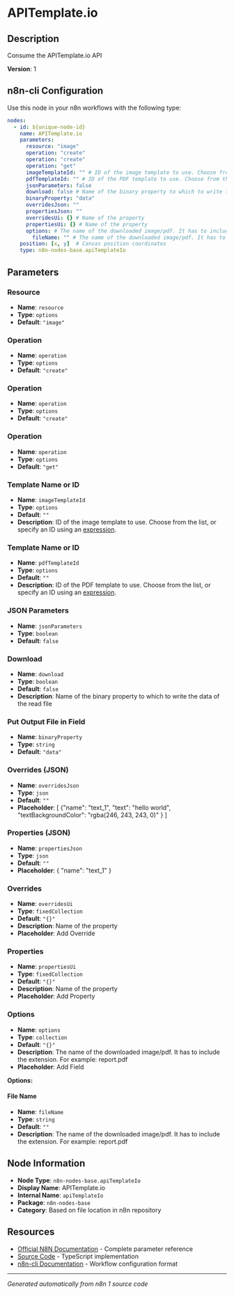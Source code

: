 # APITemplate.io

## Description

Consume the APITemplate.io API

**Version**: 1

## n8n-cli Configuration

Use this node in your n8n workflows with the following type:

```yaml
nodes:
  - id: ${unique-node-id}
    name: APITemplate.io
    parameters:
      resource: "image"
      operation: "create"
      operation: "create"
      operation: "get"
      imageTemplateId: "" # ID of the image template to use. Choose from the list, or specify an ID using an <a href="https://docs.n8n.io/code/expressions/">expression</a>.
      pdfTemplateId: "" # ID of the PDF template to use. Choose from the list, or specify an ID using an <a href="https://docs.n8n.io/code/expressions/">expression</a>.
      jsonParameters: false
      download: false # Name of the binary property to which to write the data of the read file
      binaryProperty: "data"
      overridesJson: ""
      propertiesJson: ""
      overridesUi: {} # Name of the property
      propertiesUi: {} # Name of the property
      options: # The name of the downloaded image/pdf. It has to include the extension. For example: report.pdf
        fileName: "" # The name of the downloaded image/pdf. It has to include the extension. For example: report.pdf
    position: [x, y]  # Canvas position coordinates
    type: n8n-nodes-base.apiTemplateIo
```

## Parameters

### Resource

- **Name**: `resource`
- **Type**: `options`
- **Default**: `"image"`

### Operation

- **Name**: `operation`
- **Type**: `options`
- **Default**: `"create"`

### Operation

- **Name**: `operation`
- **Type**: `options`
- **Default**: `"create"`

### Operation

- **Name**: `operation`
- **Type**: `options`
- **Default**: `"get"`

### Template Name or ID

- **Name**: `imageTemplateId`
- **Type**: `options`
- **Default**: `""`
- **Description**: ID of the image template to use. Choose from the list, or specify an ID using an <a href="https://docs.n8n.io/code/expressions/">expression</a>.

### Template Name or ID

- **Name**: `pdfTemplateId`
- **Type**: `options`
- **Default**: `""`
- **Description**: ID of the PDF template to use. Choose from the list, or specify an ID using an <a href="https://docs.n8n.io/code/expressions/">expression</a>.

### JSON Parameters

- **Name**: `jsonParameters`
- **Type**: `boolean`
- **Default**: `false`

### Download

- **Name**: `download`
- **Type**: `boolean`
- **Default**: `false`
- **Description**: Name of the binary property to which to write the data of the read file

### Put Output File in Field

- **Name**: `binaryProperty`
- **Type**: `string`
- **Default**: `"data"`

### Overrides (JSON)

- **Name**: `overridesJson`
- **Type**: `json`
- **Default**: `""`
- **Placeholder**: [ {"name": "text_1", "text": "hello world", "textBackgroundColor": "rgba(246, 243, 243, 0)" } ]

### Properties (JSON)

- **Name**: `propertiesJson`
- **Type**: `json`
- **Default**: `""`
- **Placeholder**: { "name": "text_1" }

### Overrides

- **Name**: `overridesUi`
- **Type**: `fixedCollection`
- **Default**: `"{}"`
- **Description**: Name of the property
- **Placeholder**: Add Override

### Properties

- **Name**: `propertiesUi`
- **Type**: `fixedCollection`
- **Default**: `"{}"`
- **Description**: Name of the property
- **Placeholder**: Add Property

### Options

- **Name**: `options`
- **Type**: `collection`
- **Default**: `"{}"`
- **Description**: The name of the downloaded image/pdf. It has to include the extension. For example: report.pdf
- **Placeholder**: Add Field

**Options:**

#### File Name
- **Name**: `fileName`
- **Type**: `string`
- **Default**: `""`
- **Description**: The name of the downloaded image/pdf. It has to include the extension. For example: report.pdf



## Node Information

- **Node Type**: `n8n-nodes-base.apiTemplateIo`
- **Display Name**: APITemplate.io
- **Internal Name**: `apiTemplateIo`
- **Package**: `n8n-nodes-base`
- **Category**: Based on file location in n8n repository

## Resources

- [Official N8N Documentation](https://docs.n8n.io/integrations/builtin/app-nodes/n8n-nodes-base.apitemplateio/) - Complete parameter reference
- [Source Code](https://github.com/n8n-io/n8n/blob/master/packages/nodes-base/nodes/ApiTemplateIo/ApiTemplateIo.node.ts) - TypeScript implementation
- [n8n-cli Documentation](https://github.com/edenreich/n8n-cli) - Workflow configuration format

---
*Generated automatically from n8n 1 source code*
